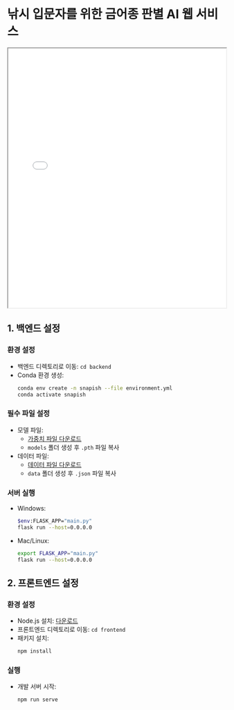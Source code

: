 # 낚시 입문자를 위한 금어종 판별 AI 웹 서비스

<iframe src="./public/2조%20파이널%20프로젝트%20발표자료.pdf" width="100%" height="600px"></iframe>

## 1. 백엔드 설정
### 환경 설정
- 백엔드 디렉토리로 이동: `cd backend`
- Conda 환경 생성:
  ```bash
  conda env create -n snapish --file environment.yml
  conda activate snapish
  ```

### 필수 파일 설정
- 모델 파일:
  - [가중치 파일 다운로드](https://drive.google.com/file/d/1wPJOQI87bVANbdyzxKJHHB2N3zZvuqg9/view?usp=drive_link)
  - `models` 폴더 생성 후 `.pth` 파일 복사
- 데이터 파일:
  - [데이터 파일 다운로드](https://drive.google.com/drive/folders/1XaJ8nUDu5BpJc9YafbfTWh_Y3_x5m1-5?usp=drive_link)
  - `data` 폴더 생성 후 `.json` 파일 복사

### 서버 실행
- Windows:
  ```bash
  $env:FLASK_APP="main.py"
  flask run --host=0.0.0.0
  ```

- Mac/Linux:
  ```bash
  export FLASK_APP="main.py"
  flask run --host=0.0.0.0
  ```

## 2. 프론트엔드 설정
### 환경 설정
- Node.js 설치: [다운로드](https://nodejs.org/en/)
- 프론트엔드 디렉토리로 이동: `cd frontend`
- 패키지 설치:
  ```bash
  npm install
  ```

### 실행
- 개발 서버 시작:
  ```bash
  npm run serve
  ```
